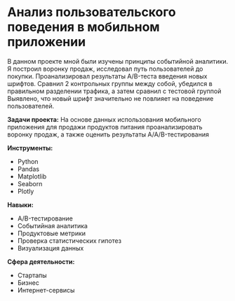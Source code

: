 # Анализ пользовательского поведения в мобильном приложении

В данном проекте мной были изучены принципы событийной аналитики. Я построил
воронку продаж, исследовал путь пользователей до покупки. Проанализировал
результаты A/B-теста введения новых шрифтов. Сравнил 2 контрольных группы между
собой, убедился в правильном разделении трафика, а затем сравнил с тестовой группой  
Выявлено, что новый шрифт значительно не повлияет на поведение пользователей.


**Задачи проекта:**
На основе данных использования мобильного приложения для продажи продуктов питания проанализировать воронку продаж, а также оценить результаты A/A/B-тестирования 

**Инструменты:**
- Python
- Pandas
- Matplotlib
- Seaborn
- Plotly

**Навыки:**  

- A/B-тестирование
- Cобытийная аналитика
- Продуктовые метрики
- Проверка статистических гипотез
- Визуализация данных

**Сфера деятельности:**
- Стартапы
- Бизнес
- Интернет-сервисы
